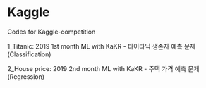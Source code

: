 # Kaggle
Codes for Kaggle-competition

1_Titanic: 2019 1st month ML with KaKR - 타이타닉 생존자 예측 문제(Classification)

2_House price: 2019 2nd month ML with KaKR - 주택 가격 예측 문제(Regression)
